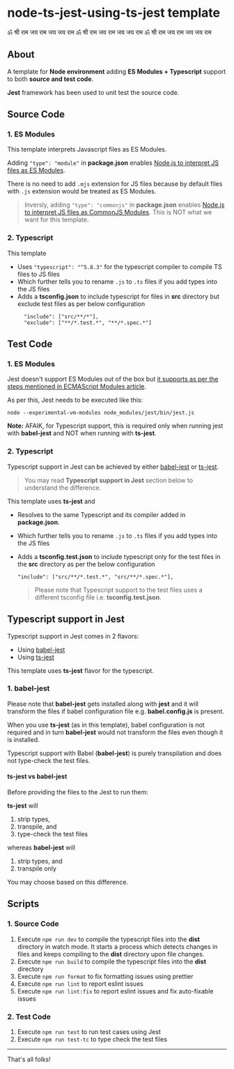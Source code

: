 # node-ts-jest-using-ts-jest template

ॐ श्री राम जय राम जय जय राम
ॐ श्री राम जय राम जय जय राम
ॐ श्री राम जय राम जय जय राम

## About

A template for **Node environment** adding **ES Modules + Typescript** support to both **source and test code**.

**Jest** framework has been used to unit test the source code.

## Source Code

### 1. ES Modules

This template interprets Javascript files as ES Modules.

Adding `"type": "module"` in **package.json** enables [Node.js to interpret JS files as ES Modules](https://nodejs.org/api/esm.html#enabling).

There is no need to add `.mjs` extension for JS files because by default files with `.js` extension would be treated as ES Modules.

> Inversly, adding `"type": "commonjs"` in **package.json** enables [Node.js to interpret JS files as CommonJS Modules](https://nodejs.org/api/esm.html#enabling). This is NOT what we want for this template.

### 2. Typescript

This template

- Uses `"typescript": "^5.8.3"` for the typescript compiler to compile TS files to JS files
- Which further tells you to rename `.js` to `.ts` files if you add types into the JS files
- Adds a **tsconfig.json** to include typescript for files in **src** directory but exclude test files as per below configuration
  ```
    "include": ["src/**/*"],
    "exclude": ["**/*.test.*", "**/*.spec.*"]
  ```

## Test Code

### 1. ES Modules

Jest doesn't support ES Modules out of the box but [it supports as per the steps mentioned in ECMAScript Modules article](https://jestjs.io/docs/ecmascript-modules).

As per this, Jest needs to be executed like this:

```
node --experimental-vm-modules node_modules/jest/bin/jest.js
```

**Note:** AFAIK, for Typescript support, this is required only when running jest with **babel-jest** and NOT when running with **ts-jest**.

### 2. Typescript

Typescript support in Jest can be achieved by either [babel-jest](https://www.npmjs.com/package/babel-jest) or [ts-jest](https://github.com/kulshekhar/ts-jest).

> You may read **Typescript support in Jest** section below to understand the difference.

This template uses **ts-jest** and

- Resolves to the same Typescript and its compiler added in **package.json**.
- Which further tells you to rename `.js` to `.ts` files if you add types into the JS files
- Adds a **tsconfig.test.json** to include typescript only for the test files in the **src** directory as per the below configuration

  ```
  "include": ["src/**/*.test.*", "src/**/*.spec.*"],
  ```

  > Please note that Typescript support to the test files uses a different tsconfig file i.e. **tsconfig.test.json**.

## Typescript support in Jest

Typescript support in Jest comes in 2 flavors:

- Using [babel-jest](https://www.npmjs.com/package/babel-jest)
- Using [ts-jest](https://github.com/kulshekhar/ts-jest)

This template uses **ts-jest** flavor for the typescript.

### 1. babel-jest

Please note that **babel-jest** gets installed along with **jest** and it will transform the files if babel configuration file e.g. **babel.config.js** is present.

When you use **ts-jest** (as in this template), babel configuration is not required and in turn **babel-jest** would not transform the files even though it is installed.

Typescript support with Babel (**babel-jest**) is purely transpilation and does not type-check the test files.

#### ts-jest vs babel-jest

Before providing the files to the Jest to run them:

**ts-jest** will

1. strip types,
2. transpile, and
3. type-check the test files

whereas **babel-jest** will

1. strip types, and
2. transpile only

You may choose based on this difference.

## Scripts

### 1. Source Code

1. Execute
   `npm run dev` to compile the typescript files into the **dist** directory in watch mode. It starts a process which detects changes in files and keeps compiling to the **dist** directory upon file changes.
1. Execute
   `npm run build` to compile the typescript files into the **dist** directory
1. Execute
   `npm run format` to fix formatting issues using prettier
1. Execute
   `npm run lint` to report eslint issues
1. Execute
   `npm run lint:fix` to report eslint issues and fix auto-fixable issues

### 2. Test Code

1. Execute `npm run test` to run test cases using Jest
1. Execute `npm run test-tc` to type check the test files

---

That's all folks!

